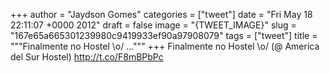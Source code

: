 
+++
author = "Jaydson Gomes"
categories = ["tweet"]
date = "Fri May 18 22:11:07 +0000 2012"
draft = false
image = "{TWEET_IMAGE}"
slug = "167e65a665301239980c9419933ef90a97908079"
tags = ["tweet"]
title = """Finalmente no Hostel &#92;o/ ..."""
+++
Finalmente no Hostel \o/ (@ America del Sur Hostel) http://t.co/F8mBPbPc
